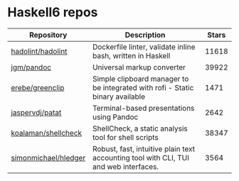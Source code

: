 # Haskell6 repos

| Repository                                                      | Description                                                                          | Stars |
| --------------------------------------------------------------- | ------------------------------------------------------------------------------------ | ----- |
| [hadolint/hadolint](https://github.com/hadolint/hadolint)       | Dockerfile linter, validate inline bash, written in Haskell                          | 11618 |
| [jgm/pandoc](https://github.com/jgm/pandoc)                     | Universal markup converter                                                           | 39922 |
| [erebe/greenclip](https://github.com/erebe/greenclip)           | Simple clipboard manager to be integrated with rofi - Static binary available        | 1471  |
| [jaspervdj/patat](https://github.com/jaspervdj/patat)           | Terminal-based presentations using Pandoc                                            | 2642  |
| [koalaman/shellcheck](https://github.com/koalaman/shellcheck)   | ShellCheck, a static analysis tool for shell scripts                                 | 38347 |
| [simonmichael/hledger](https://github.com/simonmichael/hledger) | Robust, fast, intuitive plain text accounting tool with CLI, TUI and web interfaces. | 3564  |
